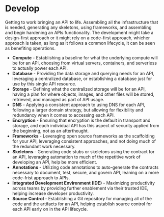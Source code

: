 # Develop
Getting to work bringing an API to life. Assembling all the infrastructure that is needed, generating any skeletons, using frameworks, and assembling and begin hardening an APIs functionality. The development might take a design-first approach or it might rely on a code-first approach, whicher approach is taken, as long as it follows a common lifecycle, it can be seen as benefiting operations.

- **Compute** - Establishing a baseline for what the underlying compute will be for an API, choosing from virtual servers, containers, and serverless to actually power each API.
- **Database** - Providing the data storage and querying needs for an API, leveraging a centralized database, or establishing a database just for use by this single API resource.
- **Storage** - Defining what the centralized storage will be for an API, having a plan for where objects, images, and other files will be stored, retrieved, and managed as part of API usage.
- **DNS** - Applying a consistent approach to using DNS for each API, following a larger domain strategy, but allowing for flexibility and redundancy when it comes to accessing each API.
- **Encryption** - Ensuring that encryption is the default in transport and storage, and each individual API has this aspect of security applied from the beginning, not as an afterthought. 
- **Frameworks** - Leveraging open source frameworks as the scaffolding for your API, leveraging consistent approaches, and not doing much of the redundant work necessary.
- **Skeletons** - Generating code stubs or skeletons using the contract for an API, leveraging automation to much of the repetitive work of developing an API, help be more efficient.
- **Annotations** - Utilizing code annotations to auto-generate the contracts necessary to document, test, secure, and govern API, leaning on a more code-frist approach to APIs.
- **Integrated Development Environment (IDE)** - Maximizing productivity across teams by providing further enablement via their trusted IDE, helping increase developer productivity.
- **Source Control** - Establishing a Git repository for managing all of the code and the artifacts for an API, helping establish source control for each API early on in the API lifecycle.

